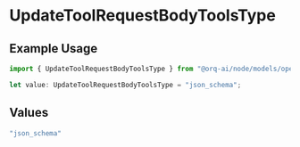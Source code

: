# UpdateToolRequestBodyToolsType

## Example Usage

```typescript
import { UpdateToolRequestBodyToolsType } from "@orq-ai/node/models/operations";

let value: UpdateToolRequestBodyToolsType = "json_schema";
```

## Values

```typescript
"json_schema"
```